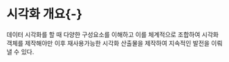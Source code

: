 
# 시각화 개요{-}

데이터 시각화를 할 때 다양한 구성요소를 이해하고 이를 체계적으로 조합하여
시각화 객체를 제작해야만 이후 재사용가능한 시각화 산출물을 제작하여 지속적인 
발전을 이뤄낼 수 있다.
